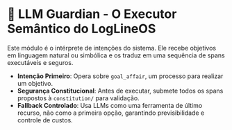 # 🧠 LLM Guardian - O Executor Semântico do LogLineOS

Este módulo é o intérprete de intenções do sistema. Ele recebe objetivos em linguagem natural ou simbólica e os traduz em uma sequência de spans executáveis e seguros.

- **Intenção Primeiro**: Opera sobre `goal_affair`, um processo para realizar um objetivo.
- **Segurança Constitucional**: Antes de executar, submete todos os spans propostos à `constitution/` para validação.
- **Fallback Controlado**: Usa LLMs como uma ferramenta de último recurso, não como a primeira opção, garantindo previsibilidade e controle de custos.